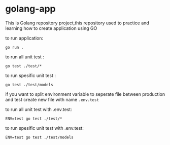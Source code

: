 # golang-app
This is Golang repository project,this repository used to practice and learning how to create application using GO

to run application: 
```
go run .
```

to run all unit test :
```
go test ./test/*
```

to run spesific unit test :
```
go test ./test/models
```

if you want to split environment variable to seperate file between production and test create new file with name `.env.test`

to run all unit test with .env.test:
```
ENV=test go test ./test/*
```

to run spesific unit test with .env.test:
```
ENV=test go test ./test/models
```
